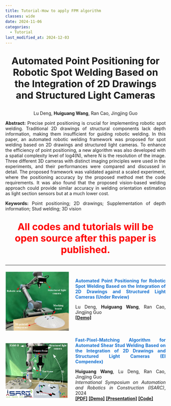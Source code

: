 ```yaml
---
title: Tutorial-How to apply FPM algorithm
classes: wide
date: 2024-11-06
categories: 
  - Tutorial
last_modified_at: 2024-12-03
---
```



<div style="text-align: center;">
  <p style="font-size: 30px; font-weight: bold;">Automated Point Positioning for Robotic Spot Welding Based on the Integration of 2D Drawings and Structured Light Cameras<br/>
  </p>
  <p>Lu Deng, <strong>Huiguang Wang</strong>,  Ran Cao, Jingjing Guo</p>
</div>

<div style="text-align: justify;">
  <p><strong>Abstract:</strong> Precise point positioning is crucial for implementing robotic spot welding. Traditional 2D drawings of structural components lack depth information, making them insufficient for guiding robotic welding. In this paper, an automated robotic welding framework was proposed for spot welding based on 2D drawings and structured light cameras. To enhance the efficiency of point positioning, a new algorithm was also developed with a spatial complexity level of log4(N), where N is the resolution of the image. Three different 3D cameras with distinct imaging principles were used in the experiments, and their performances were compared and discussed in detail. The proposed framework was validated against a scaled experiment, where the positioning accuracy by the proposed method met the code requirements. It was also found that the proposed vision-based welding approach could provide similar accuracy in welding orientation estimation as light section sensors but at a much lower cost.
  </p>
  <p><strong>Keywords:</strong> Point positioning; 2D drawings; Supplementation of depth information; Stud welding; 3D vision
  </p>
</div>

<div style="text-align: center;">
  <p style="color: red; font-size: 30px; font-weight: bold;">
    All codes and tutorials will be open source after this paper is published.
  </p>
</div>

<hr>

<div style="display: flex; align-items: center; margin-top: 20px; margin-bottom: 20px;">
  <img src="/web_resources\publication\picture\第二篇文章.png" style="flex-shrink: 0; width: 200px; margin-right: 20px;"/>
  <div style="text-align: justify;">
    <span style="color:#1772d0; display: block; margin-bottom: 10px;">
      <b>Automated Point Positioning for Robotic Spot Welding Based on the Integration of 2D Drawings and Structured Light Cameras (Under Review)</b>
    </span>
    <p>
      Lu Deng, <strong>Huiguang Wang</strong>,  Ran Cao, Jingjing Guo
      <br/>        
      <a href="https://youtu.be/-3JwZIYJyXY?si=GirI83uAahH1MXck"><b>[Demo]</b></a>
      <!-- <a href="https://huiguangwang.top/file/Code_FPM.rar"><b>[Code]</b></a> -->
      <br/>
    </p>
  </div>
</div>


<div style="display: flex; align-items: center; margin-top: 20px; margin-bottom: 20px;">
  <img src="/web_resources\publication\picture\ISARC.png" style="flex-shrink: 0; width: 200px; margin-right: 20px;"/>
  <div style="text-align: justify;">
    <span style="color:#1772d0; display: block; margin-bottom: 10px;">
      <b>Fast-Pixel-Matching Algorithm for Automated Shear Stud Welding Based on the Integration of 2D Drawings and Structured Light Cameras (EI Compendex)</b>
    </span>
    <p>
      <strong>Huiguang Wang</strong>, Lu Deng, Ran Cao, Jingjing Guo
      <br/>        
      <i>International Symposium on Automation and Robotics in Construction (ISARC)</i>, 2024
      <br/>
      <a href="https://www.iaarc.org/publications/fulltext/022_ISARC_2024_Paper_225.pdf"><b>[PDF]</b></a>
      <a href="https://www.youtube.com/watch?v=nrdaXvO8dkE"><b>[Demo]</b></a>
      <a href="https://youtu.be/1HMwYa4aOio"><b>[Presentation]</b></a>
      <a href="https://huiguangwang.top/file/AutoCAD_plug_in.rar"><b>[Code]</b></a><br>
    </p>
  </div>
</div>
